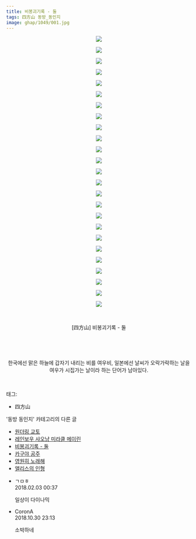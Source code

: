 ```yaml
---
title: 비봉괴기록 - 둘
tags: 四方山 동방_동인지
image: ghap/1049/001.jpg
---
```

<div class="article">
<p style="text-align: center; clear: none; float: none;"><img src="{{ site.nasurl }}/ghap/1049/001.jpg"/></p>
<p style="text-align: center; clear: none; float: none;"><img src="{{ site.nasurl }}/ghap/1049/002.jpg"/></p>
<p style="text-align: center; clear: none; float: none;"><img src="{{ site.nasurl }}/ghap/1049/003.jpg"/></p>
<p style="text-align: center; clear: none; float: none;"><img src="{{ site.nasurl }}/ghap/1049/004.jpg"/></p>
<p style="text-align: center; clear: none; float: none;"><img src="{{ site.nasurl }}/ghap/1049/005.jpg"/></p>
<p style="text-align: center; clear: none; float: none;"><img src="{{ site.nasurl }}/ghap/1049/006.jpg"/></p>
<p style="text-align: center; clear: none; float: none;"><img src="{{ site.nasurl }}/ghap/1049/007.jpg"/></p>
<p style="text-align: center; clear: none; float: none;"><img src="{{ site.nasurl }}/ghap/1049/008.jpg"/></p>
<p style="text-align: center; clear: none; float: none;"><img src="{{ site.nasurl }}/ghap/1049/009.jpg"/></p>
<p style="text-align: center; clear: none; float: none;"><img src="{{ site.nasurl }}/ghap/1049/010.jpg"/></p>
<p style="text-align: center; clear: none; float: none;"><img src="{{ site.nasurl }}/ghap/1049/011.jpg"/></p>
<p style="text-align: center; clear: none; float: none;"><img src="{{ site.nasurl }}/ghap/1049/012.jpg"/></p>
<p style="text-align: center; clear: none; float: none;"><img src="{{ site.nasurl }}/ghap/1049/013.jpg"/></p>
<p style="text-align: center; clear: none; float: none;"><img src="{{ site.nasurl }}/ghap/1049/014.jpg"/></p>
<p style="text-align: center; clear: none; float: none;"><img src="{{ site.nasurl }}/ghap/1049/015.jpg"/></p>
<p style="text-align: center; clear: none; float: none;"><img src="{{ site.nasurl }}/ghap/1049/016.jpg"/></p>
<p style="text-align: center; clear: none; float: none;"><img src="{{ site.nasurl }}/ghap/1049/017.jpg"/></p>
<p style="text-align: center; clear: none; float: none;"><img src="{{ site.nasurl }}/ghap/1049/018.jpg"/></p>
<p style="text-align: center; clear: none; float: none;"><img src="{{ site.nasurl }}/ghap/1049/019.jpg"/></p>
<p style="text-align: center; clear: none; float: none;"><img src="{{ site.nasurl }}/ghap/1049/020.jpg"/></p>
<p style="text-align: center; clear: none; float: none;"><img src="{{ site.nasurl }}/ghap/1049/021.jpg"/></p>
<p style="text-align: center; clear: none; float: none;"><img src="{{ site.nasurl }}/ghap/1049/022.jpg"/></p>
<p style="text-align: center; clear: none; float: none;"><img src="{{ site.nasurl }}/ghap/1049/023.jpg"/></p>
<p style="text-align: center; clear: none; float: none;"><img src="{{ site.nasurl }}/ghap/1049/024.jpg"/></p>
<p style="text-align: center; clear: none; float: none;"><img src="{{ site.nasurl }}/ghap/1049/025.jpg"/></p>
<p style="text-align: center; clear: none; float: none;"><br/></p>
<p style="text-align: center; clear: none; float: none;">[四方山] 비봉괴기록 - 둘</p>
<p style="text-align: center; clear: none; float: none;"><br/></p>
<p style="text-align: center; clear: none; float: none;"><br/></p>
<p style="text-align: center; clear: none; float: none;">한국에선 맑은 하늘에 갑자기 내리는 비를 여우비, 일본에선 날씨가 오락가락하는 날을 여우가 시집가는 날이라 하는 단어가 남아있다.</p>
<p><br/></p>
</div><div class="tagTrail">
<p>태그: </p>
<ul>
<li>四方山</li>
</ul>
</div><div class="another">
<p>'동방 동인지' 카테고리의 다른 글</p>
<ul>
<li><a href="/2016-07-24-ghap_1052">원더링 교토</a></li>
<li><a href="/2016-07-24-ghap_1050">레인보우 샤오냥 미라클 메이린</a></li>
<li><a href="/2016-07-24-ghap_1049">비봉괴기록 - 둘</a></li>
<li><a href="/2016-07-24-ghap_1048">카구야 공주</a></li>
<li><a href="/2016-07-24-ghap_1047">영원히 노래해</a></li>
<li><a href="/2016-07-23-ghap_1046">앨리스의 인형</a></li>
</ul>
</div><div class="cb_module cb_fluid">
<div class="cb_wrt cb_profile">
<div class="comment">
<ul>
<li class="cb_thumb_off" id="comment15190571">
<div class="cb_comment_area">
<div class="cb_info_area">
<div class="cb_section">
<span class="cb_nick_name">ㄱㅁㅎ</span>
</div>
<div class="cb_section">
<span class="cb_date">2018.02.03 00:37 </span>
</div>
</div>
<div class="cb_dsc_comment">
<p class="cb_dsc">
											일상이 다이나믹
										</p>
</div>
</div></li>
<li class="cb_thumb_off" id="comment15365252">
<div class="cb_comment_area">
<div class="cb_info_area">
<div class="cb_section">
<span class="cb_nick_name">CoronA</span>
</div>
<div class="cb_section">
<span class="cb_date">2018.10.30 23:13 </span>
</div>
</div>
<div class="cb_dsc_comment">
<p class="cb_dsc">
											소박하네
										</p>
</div>
</div></li>
</ul>
</div>
</div><!-- commentList close -->
</div>